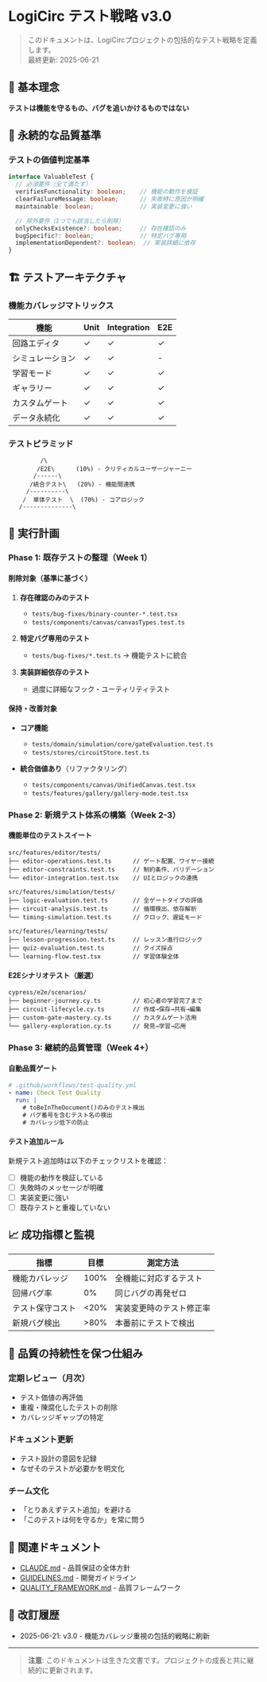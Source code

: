 # LogiCirc テスト戦略 v3.0

> このドキュメントは、LogiCircプロジェクトの包括的なテスト戦略を定義します。  
> 最終更新: 2025-06-21

## 🎯 基本理念

**テストは機能を守るもの、バグを追いかけるものではない**

## 📐 永続的な品質基準

### テストの価値判定基準

```typescript
interface ValuableTest {
  // 必須要件（全て満たす）
  verifiesFunctionality: boolean;    // 機能の動作を検証
  clearFailureMessage: boolean;      // 失敗時に原因が明確
  maintainable: boolean;             // 実装変更に強い

  // 除外要件（1つでも該当したら削除）
  onlyChecksExistence?: boolean;     // 存在確認のみ
  bugSpecific?: boolean;             // 特定バグ専用
  implementationDependent?: boolean;  // 実装詳細に依存
}
```

## 🏗️ テストアーキテクチャ

### 機能カバレッジマトリックス

| 機能 | Unit | Integration | E2E |
|------|------|-------------|-----|
| 回路エディタ | ✓ | ✓ | ✓ |
| シミュレーション | ✓ | ✓ | - |
| 学習モード | ✓ | ✓ | ✓ |
| ギャラリー | ✓ | ✓ | ✓ |
| カスタムゲート | ✓ | ✓ | ✓ |
| データ永続化 | ✓ | ✓ | ✓ |

### テストピラミッド

```
         /\
        /E2E\      (10%) - クリティカルユーザージャーニー
       /------\
      /統合テスト\   (20%) - 機能間連携
     /----------\
    /  単体テスト  \  (70%) - コアロジック
   /--------------\
```

## 📝 実行計画

### Phase 1: 既存テストの整理（Week 1）

#### 削除対象（基準に基づく）

1. **存在確認のみのテスト**
   - `tests/bug-fixes/binary-counter-*.test.tsx`
   - `tests/components/canvas/canvasTypes.test.ts`

2. **特定バグ専用のテスト**
   - `tests/bug-fixes/*.test.ts` → 機能テストに統合

3. **実装詳細依存のテスト**
   - 過度に詳細なフック・ユーティリティテスト

#### 保持・改善対象

- **コア機能**
  - `tests/domain/simulation/core/gateEvaluation.test.ts`
  - `tests/stores/circuitStore.test.ts`

- **統合価値あり**（リファクタリング）
  - `tests/components/canvas/UnifiedCanvas.test.tsx`
  - `tests/features/gallery/gallery-mode.test.tsx`

### Phase 2: 新規テスト体系の構築（Week 2-3）

#### 機能単位のテストスイート

```
src/features/editor/tests/
├── editor-operations.test.ts      // ゲート配置、ワイヤー接続
├── editor-constraints.test.ts     // 制約条件、バリデーション
└── editor-integration.test.tsx    // UIとロジックの連携

src/features/simulation/tests/
├── logic-evaluation.test.ts       // 全ゲートタイプの評価
├── circuit-analysis.test.ts       // 循環検出、依存解析
└── timing-simulation.test.ts      // クロック、遅延モード

src/features/learning/tests/
├── lesson-progression.test.ts     // レッスン進行ロジック
├── quiz-evaluation.test.ts        // クイズ採点
└── learning-flow.test.tsx         // 学習体験全体
```

#### E2Eシナリオテスト（厳選）

```
cypress/e2e/scenarios/
├── beginner-journey.cy.ts         // 初心者の学習完了まで
├── circuit-lifecycle.cy.ts        // 作成→保存→共有→編集
├── custom-gate-mastery.cy.ts      // カスタムゲート活用
└── gallery-exploration.cy.ts      // 発見→学習→応用
```

### Phase 3: 継続的品質管理（Week 4+）

#### 自動品質ゲート

```yaml
# .github/workflows/test-quality.yml
- name: Check Test Quality
  run: |
    # toBeInTheDocument()のみのテスト検出
    # バグ番号を含むテスト名の検出
    # カバレッジ低下の防止
```

#### テスト追加ルール

新規テスト追加時は以下のチェックリストを確認：

- [ ] 機能の動作を検証している
- [ ] 失敗時のメッセージが明確
- [ ] 実装変更に強い
- [ ] 既存テストと重複していない

## 📈 成功指標と監視

| 指標 | 目標 | 測定方法 |
|------|------|----------|
| 機能カバレッジ | 100% | 全機能に対応するテスト |
| 回帰バグ率 | 0% | 同じバグの再発ゼロ |
| テスト保守コスト | <20% | 実装変更時のテスト修正率 |
| 新規バグ検出 | >80% | 本番前にテストで検出 |

## 🚦 品質の持続性を保つ仕組み

### 定期レビュー（月次）
- テスト価値の再評価
- 重複・陳腐化したテストの削除
- カバレッジギャップの特定

### ドキュメント更新
- テスト設計の意図を記録
- なぜそのテストが必要かを明文化

### チーム文化
- 「とりあえずテスト追加」を避ける
- 「このテストは何を守るか」を常に問う

## 📌 関連ドキュメント

- [CLAUDE.md](../../CLAUDE.md) - 品質保証の全体方針
- [GUIDELINES.md](../GUIDELINES.md) - 開発ガイドライン
- [QUALITY_FRAMEWORK.md](../management/QUALITY_FRAMEWORK.md) - 品質フレームワーク

## 🔄 改訂履歴

- 2025-06-21: v3.0 - 機能カバレッジ重視の包括的戦略に刷新

---

> **注意**: このドキュメントは生きた文書です。プロジェクトの成長と共に継続的に更新されます。